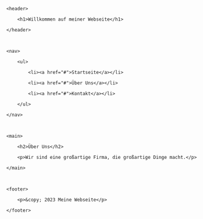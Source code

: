 <!DOCTYPE html>

<html>

<head>

    

</head>

<body>

    <header>

        <h1>Willkommen auf meiner Webseite</h1>

    </header>

 

    <nav>

        <ul>

            <li><a href="#">Startseite</a></li>

            <li><a href="#">Über Uns</a></li>

            <li><a href="#">Kontakt</a></li>

        </ul>

    </nav>

 

    <main>

        <h2>Über Uns</h2>

        <p>Wir sind eine großartige Firma, die großartige Dinge macht.</p>

    </main>

 

    <footer>

        <p>&copy; 2023 Meine Webseite</p>

    </footer>

</body>

</html>
